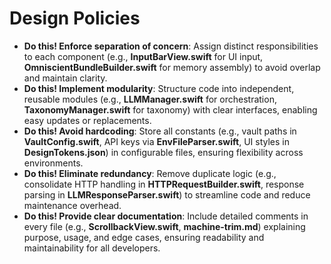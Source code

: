 # Design Policies

- **Do this! Enforce separation of concern**: Assign distinct responsibilities to each component (e.g., **InputBarView.swift** for UI input, **OmniscientBundleBuilder.swift** for memory assembly) to avoid overlap and maintain clarity.
- **Do this! Implement modularity**: Structure code into independent, reusable modules (e.g., **LLMManager.swift** for orchestration, **TaxonomyManager.swift** for taxonomy) with clear interfaces, enabling easy updates or replacements.
- **Do this! Avoid hardcoding**: Store all constants (e.g., vault paths in **VaultConfig.swift**, API keys via **EnvFileParser.swift**, UI styles in **DesignTokens.json**) in configurable files, ensuring flexibility across environments.
- **Do this! Eliminate redundancy**: Remove duplicate logic (e.g., consolidate HTTP handling in **HTTPRequestBuilder.swift**, response parsing in **LLMResponseParser.swift**) to streamline code and reduce maintenance overhead.
- **Do this! Provide clear documentation**: Include detailed comments in every file (e.g., **ScrollbackView.swift**, **machine-trim.md**) explaining purpose, usage, and edge cases, ensuring readability and maintainability for all developers.